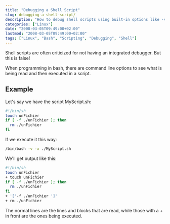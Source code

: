 ```yaml
---
title: "Debugging a Shell Script"
slug: debugging-a-shell-script/
description: "How to debug shell scripts using built-in options like -v and -x to trace execution and understand script behavior."
categories: ["Linux"]
date: "2008-03-05T09:49:00+02:00"
lastmod: "2008-03-05T09:49:00+02:00"
tags: ["Linux", "Bash", "Scripting", "Debugging", "Shell"]
---
```


Shell scripts are often criticized for not having an integrated debugger. But this is false!

When programming in bash, there are command line options to see what is being read and then executed in a script.

## Example

Let's say we have the script MyScript.sh:

```bash
#!/bin/sh
touch unFichier
if [ -f ./unFichier ]; then
  rm ./unFichier
fi
```

If we execute it this way:

```bash
/bin/bash -v -x ./MyScript.sh
```

We'll get output like this:

```bash
#!/bin/sh
touch unFichier
+ touch unFichier
if [ -f ./unFichier ]; then
  rm ./unFichier
fi
+ '['-f ./unFichier ']'
+ rm ./unFichier
```

The normal lines are the lines and blocks that are read, while those with a + in front are the ones being executed.

